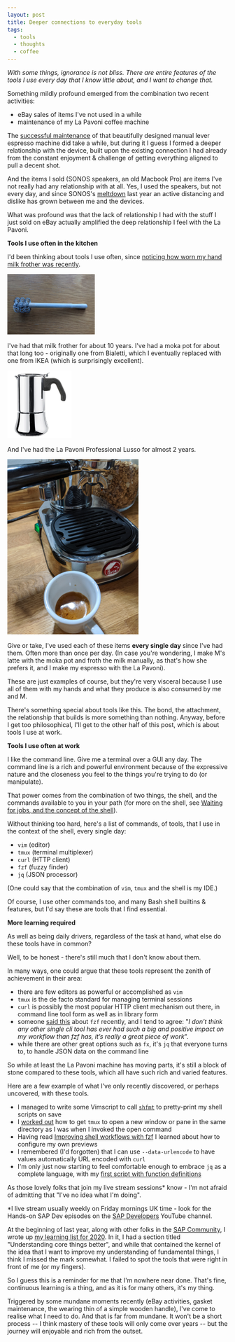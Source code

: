 ```yaml
---
layout: post
title: Deeper connections to everyday tools
tags:
  - tools
  - thoughts
  - coffee
---
```


_With some things, ignorance is not bliss. There are entire features of the tools I use every day that I know little about, and I want to change that._

Something mildly profound emerged from the combination two recent activities:

* eBay sales of items I've not used in a while
* maintenance of my La Pavoni coffee machine

The [successful maintenance](/blog/posts/2021/03/27/la-pavoni-maintenance-successful/) of that beautifully designed manual lever espresso machine did take a while, but during it I guess I formed a deeper relationship with the device, built upon the existing connection I had already from the constant enjoyment & challenge of getting everything aligned to pull a decent shot.

And the items I sold (SONOS speakers, an old Macbook Pro) are items I've not really had any relationship with at all. Yes, I used the speakers, but not every day, and since SONOS's [meltdown](https://www.fastcompany.com/90454672/this-is-disgusting-angry-sonos-customers-are-calling-for-a-boycott) last year an active distancing and dislike has grown between me and the devices.

What was profound was that the lack of relationship I had with the stuff I just sold on eBay actually amplified the deep relationship I feel with the La Pavoni.

**Tools I use often in the kitchen**

I'd been thinking about tools I use often, since [noticing how worn my hand milk frother was recently](https://twitter.com/qmacro/status/1374655713331544065).

<img src="/images/2021/03/milkfrother.jpeg" alt="Worn milk frother" width="200" height="138"/>

I've had that milk frother for about 10 years. I've had a moka pot for about that long too - originally one from Bialetti, which I eventually replaced with one from IKEA (which is surprisingly excellent).

<img src="/images/2021/03/mokapot.png" alt="IKEA RÅDIG moka pot" width="147" height="155"/>

And I've had the La Pavoni Professional Lusso for almost 2 years.

<img src="/images/2021/03/lapavoni.jpeg" alt="La Pavoni and espresso cup" width="300" height="400"/>

Give or take, I've used each of these items **every single day** since I've had them. Often more than once per day. (In case you're wondering, I make M's latte with the moka pot and froth the milk manually, as that's how she prefers it, and I make my espresso with the La Pavoni).

These are just examples of course, but they're very visceral because I use all of them with my hands and what they produce is also consumed by me and M.

There's something special about tools like this. The bond, the attachment, the relationship that builds is more something than nothing. Anyway, before I get too philosophical, I'll get to the other half of this post, which is about tools I use at work.

**Tools I use often at work**

I like the command line. Give me a terminal over a GUI any day. The command line is a rich and powerful environment because of the expressive nature and the closeness you feel to the things you're trying to do (or manipulate).

That power comes from the combination of two things, the shell, and the commands available to you in your path (for more on the shell, see [Waiting for jobs, and the concept of the shell](/blog/posts/2020/12/28/waiting-for-jobs-and-the-concept-of-the-shell/)).

Without thinking too hard, here's a list of commands, of tools, that I use in the context of the shell, every single day:

* `vim` (editor)
* `tmux` (terminal multiplexer)
* `curl` (HTTP client)
* `fzf` (fuzzy finder)
* `jq` (JSON processor)

(One could say that the combination of `vim`, `tmux` and the shell is my IDE.)

Of course, I use other commands too, and many Bash shell builtins & features, but I'd say these are tools that I find essential.

**More learning required**

As well as being daily drivers, regardless of the task at hand, what else do these tools have in common?

Well, to be honest - there's still much that I don't know about them.

In many ways, one could argue that these tools represent the zenith of achievement in their area:

* there are few editors as powerful or accomplished as `vim`
* `tmux` is the de facto standard for managing terminal sessions
* `curl` is possibly the most popular HTTP client mechanism out there, in command line tool form as well as in library form
* someone [said this](https://lobste.rs/s/nsfdaw/improving_shell_workflows_with_fzf#c_2um216) about `fzf` recently, and I tend to agree: "_I don’t think any other single cli tool has ever had such a big and positive impact on my workflow than fzf has, it’s really a great piece of work_".
* while there are other great options such as `fx`, it's `jq` that everyone turns to, to handle JSON data on the command line

So while at least the La Pavoni machine has moving parts, it's still a block of stone compared to these tools, which all have such rich and varied features.

Here are a few example of what I've only recently discovered, or perhaps uncovered, with these tools.

* I managed to write some Vimscript to call [`shfmt`](https://github.com/mvdan/sh) to pretty-print my shell scripts on save
* I [worked out](https://qmacro.org/autodidactics/2021/04/01/new-tmux-panes-and-windows-in-right-dir/) how to get `tmux` to open a new window or pane in the same directory as I was when I invoked the open command
* Having read [Improving shell workflows with fzf](https://seb.jambor.dev/posts/improving-shell-workflows-with-fzf/) I learned about how to configure my own previews
* I remembered (I'd forgotten) that I can use `--data-urlencode` to have values automatically URL encoded with `curl`
* I'm only just now starting to feel comfortable enough to embrace `jq` as a complete language, with my [first script with function definitions](https://github.com/qmacro/dotfiles/blob/master/scripts/dwr#L21-L38)

As those lovely folks that join my live stream sessions\* know - I'm not afraid of admitting that "I've no idea what I'm doing".

\*I live stream usually weekly on Friday mornings UK time - look for the Hands-on SAP Dev episodes on the [SAP Developers](https://www.youtube.com/channel/UCNfmelKDrvRmjYwSi9yvrMg) YouTube channel.

At the beginning of last year, along with other folks in the [SAP Community](https://community.sap.com), I wrote up [my learning list for 2020](https://blogs.sap.com/2020/01/12/my-learning-list-for-2020/). In it, I had a section titled "Understanding core things better", and while that contained the kernel of the idea that I want to improve my understanding of fundamental things, I think I missed the mark somewhat. I failed to spot the tools that were right in front of me (or my fingers).

So I guess this is a reminder for me that I'm nowhere near done. That's fine, continuous learning is a thing, and as it is for many others, it's my thing.

Triggered by some mundane moments recently (eBay activities, gasket maintenance, the wearing thin of a simple wooden handle), I've come to realise what I need to do. And that is far from mundane. It won't be a short process -- I think mastery of these tools will only come over years -- but the journey will enjoyable and rich from the outset.
